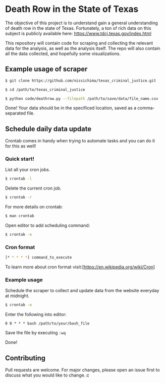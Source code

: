 # Death Row in the State of Texas
The objective of this project is to understand gain a general understanding of death row in the state of Texas. Fortunately, a ton of rich data on this subject is publicly available here:
https://www.tdcj.texas.gov/index.html 

This repository will contain code for scraping and collecting the relevant data for the analysis, as well as the analysis itself. The repo will also contain all the data collected, and hopefully some visualizations.

## Example usage of scraper

```bash
$ git clone https://github.com/nissichima/texas_criminal_justice.git
```

```bash
$ cd /path/to/texas_criminal_justice
```

```bash
$ python code/deathrow.py --filepath /path/to/save/data/file_name.csv
```
Done! Your data should be in the specificed location, saved as a comma-separated file.

## Schedule daily data update
Crontab comes in handy when trying to automate tasks and you can do it for this as well!

### Quick start!
List all your cron jobs.
```bash
$ crontab -l
```
Delete the current cron job.
```bash
$ crontab -r
```
For more details on crontab:
```bash
$ man crontab
```
Open editor to add scheduling command:
```bash
$ crontab -e
```
### Cron format
```bash
[* * * * *] command_to_execute
```
To learn more about cron format visit:[https://en.wikipedia.org/wiki/Cron]

### Example usage
Schedule the scraper to collect and update data from the website everyday at midnight.
```bash
$ crontab -e
```
Enter the following into editor:
```text
0 0 * * * bash /path/to/your/bash_file
```
Save the file by executing ```:wq ```

Done!

## Contributing
Pull requests are welcome. For major changes, please open an issue first to discuss what you would like to change.
ⴀ

